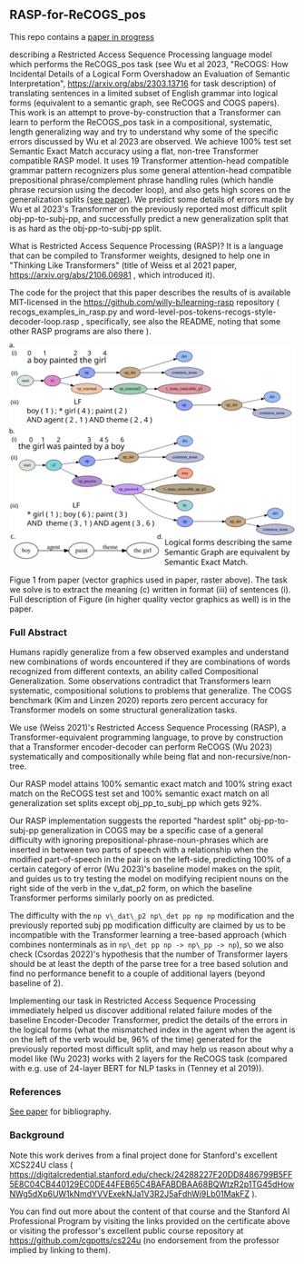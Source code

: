 ## RASP-for-ReCOGS_pos 

This repo contains a [paper in progress](https://raw.githubusercontent.com/willy-b/RASP-for-ReCOGS/main/rasp-for-recogs_pos-wbruns-2024-draft.pdf)

describing a Restricted Access Sequence Processing language model which performs the ReCOGS_pos task (see Wu et al 2023, "ReCOGS: How Incidental Details of a Logical Form Overshadow an Evaluation of Semantic Interpretation", https://arxiv.org/abs/2303.13716 for task description) of translating sentences in a limited subset of English grammar into logical forms (equivalent to a semantic graph, see ReCOGS and COGS papers). This work is an attempt to prove-by-construction that a Transformer can learn to perform the ReCOGS_pos task in a compositional, systematic, length generalizing way and try to understand why some of the specific errors discussed by Wu et al 2023 are observed. We achieve 100% test set Semantic Exact Match accuracy using a flat, non-tree Transformer compatible RASP model. It uses 19 Transformer attention-head compatible grammar pattern recognizers plus some general attention-head compatible prepositional phrase/complement phrase handling rules (which handle phrase recursion using the decoder loop), and also gets high scores on the generalization splits [(see paper)](https://raw.githubusercontent.com/willy-b/RASP-for-ReCOGS/main/rasp-for-recogs_pos-wbruns-2024-draft.pdf). We predict some details of errors made by Wu et al 2023's Transformer on the previously reported most difficult split obj-pp-to-subj-pp, and successfully predict a new generalization split that is as hard as the obj-pp-to-subj-pp split.

What is Restricted Access Sequence Processing (RASP)? It is a language that can be compiled to Transformer weights, designed to help one in "Thinking Like Transformers" (title of Weiss et al 2021 paper, https://arxiv.org/abs/2106.06981 ,  which introduced it).

The code for the project that this paper describes the results of is available MIT-licensed in the https://github.com/willy-b/learning-rasp repository ( recogs_examples_in_rasp.py and word-level-pos-tokens-recogs-style-decoder-loop.rasp , specifically, see also the README, noting that some other RASP programs are also there ).

![](expanded_version_of_sentences_and_lfs_and_lf_graph_figure.png)

Figue 1 from paper (vector graphics used in paper, raster above).
The task we solve is to extract the meaning (c) written in format (iii) of sentences (i). Full description of Figure (in higher quality vector graphics as well) is in the paper.

### Full Abstract

Humans rapidly generalize from a few observed examples and understand new combinations of words encountered if they are combinations of words recognized from different contexts, an ability called Compositional Generalization. Some observations contradict that Transformers learn systematic, compositional solutions to problems that generalize. The COGS benchmark (Kim and Linzen 2020) reports zero percent accuracy for Transformer models on some structural generalization tasks.

We use (Weiss 2021)'s Restricted Access Sequence Processing (RASP), a Transformer-equivalent programming language, to prove by construction that a Transformer encoder-decoder can perform ReCOGS (Wu 2023) systematically and compositionally while being flat and non-recursive/non-tree. 

Our RASP model attains 100% semantic exact match and 100% string exact match on the ReCOGS test set and 100% semantic exact match on all generalization set splits except obj\_pp\_to\_subj\_pp which gets 92%.

Our RASP implementation suggests the reported "hardest split" obj-pp-to-subj-pp generalization in COGS may be a specific case of a general difficulty with ignoring prepositional-phrase-noun-phrases which are inserted in between two parts of speech with a relationship when the modified part-of-speech in the pair is on the left-side, predicting 100\% of a certain category of error (Wu 2023)'s baseline model makes on the split, and guides us to try testing the model on modifying recipient nouns on the right side of the verb in the v\_dat\_p2 form, on which the baseline Transformer performs similarly poorly on as predicted. 

The difficulty with the `np v\_dat\_p2 np\_det pp np np` modification and the previously reported subj pp modification difficulty are claimed by us to be incompatible with the Transformer learning a tree-based approach (which combines nonterminals as in `np\_det pp np -> np\_pp -> np`), so we also check (Csordas 2022)'s hypothesis that the number of Transformer layers should be at least the depth of the parse tree for a tree based solution and find no performance benefit to a couple of additional layers (beyond baseline of 2). 

Implementing our task in Restricted Access Sequence Processing immediately helped us discover additional related failure modes of the baseline Encoder-Decoder Transformer, predict the details of the errors in the logical forms (what the mismatched index in the agent when the agent is on the left of the verb would be, 96% of the time) generated for the previously reported most difficult split, and may help us reason about why a model like (Wu 2023) works with 2 layers for the ReCOGS task (compared with e.g. use of 24-layer BERT for NLP tasks in (Tenney et al 2019)).

### References

[See paper](https://raw.githubusercontent.com/willy-b/RASP-for-ReCOGS/main/rasp-for-recogs_pos-wbruns-2024-draft.pdf) for bibliography.

### Background

Note this work derives from a final project done for Stanford's excellent XCS224U class ( https://digitalcredential.stanford.edu/check/24288227F20DD8486799B5FF5E8C04CB440129EC0DE44FEB65C4BAFABDBAA68BQWtzR2p1TG45dHowNWg5dXp6UW1kNmdYVVExekNJa1V3R2J5aFdhWi9Lb01MakFZ ).

You can find out more about the content of that course and the Stanford AI Professional Program by visiting the links provided on the certificate above or visiting the professor's excellent public course repository at https://github.com/cgpotts/cs224u (no endorsement from the professor implied by linking to them).